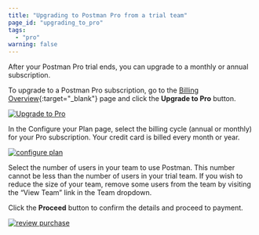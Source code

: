 ```yaml
---
title: "Upgrading to Postman Pro from a trial team"
page_id: "upgrading_to_pro"
tags: 
  - "pro"
warning: false
---
```


After your Postman Pro trial ends, you can upgrade to a monthly or annual subscription. 

To upgrade to a Postman Pro subscription, go to the [Billing Overview]({{site.pm.gs}}/pay/billing){:target="_blank"} page and click the **Upgrade to Pro** button. 

[![Upgrade to Pro](https://s3.amazonaws.com/postman-static-getpostman-com/postman-docs/WS-upgrade-to-pro.png)](https://s3.amazonaws.com/postman-static-getpostman-com/postman-docs/WS-upgrade-to-pro.png)

In the Configure your Plan page, select the billing cycle (annual or monthly) for your Pro subscription. Your credit card is billed every month or year.

[![configure plan](https://s3.amazonaws.com/postman-static-getpostman-com/postman-docs/upgradingtrial1.png)](https://s3.amazonaws.com/postman-static-getpostman-com/postman-docs/upgradingtrial1.png)

Select the number of users in your team to use Postman. This number cannot be less than the number of users in your trial team. If you wish to reduce the size of your team, remove some users from the team by visiting the “View Team” link in the Team dropdown.

Click the **Proceed** button to confirm the details and proceed to payment.  

[![review purchase](https://s3.amazonaws.com/postman-static-getpostman-com/postman-docs/upgradingtrial2.png)](https://s3.amazonaws.com/postman-static-getpostman-com/postman-docs/upgradingtrial2.png)
